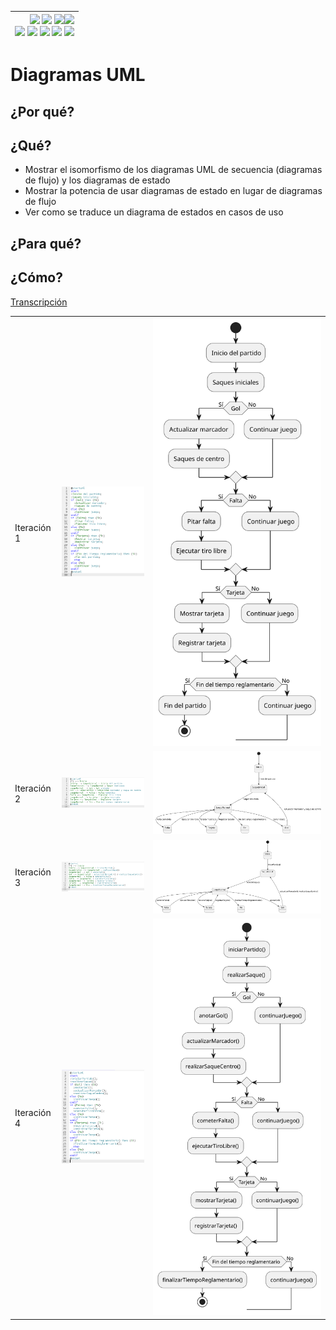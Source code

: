 <div align=right>

|[![](https://img.shields.io/badge/-Inicio-FFF?style=flat&logo=Emlakjet&logoColor=black)](/README.md) [![](https://img.shields.io/badge/-Introducción-FFF?style=flat&logo=abbrobotstudio&logoColor=black)](/documentos/intro.md) [![](https://img.shields.io/badge/-Panorámica-FFF?style=flat&logo=openstreetmap&logoColor=black)](/documentos/panoramica.md)[![](https://img.shields.io/badge/-Modelos_de_lenguaje-FFF?style=flat&logo=LiveChat&logoColor=black)](/documentos/LLMs.md)<br>  [![](https://img.shields.io/badge/-Prompts-FFF?style=flat&logo=Proton&logoColor=black)](/documentos/prompts/README.md) [![](https://img.shields.io/badge/-Ing,_de_prompts-FFF?style=flat&logo=googleearthengine&logoColor=black)](/documentos/ingenieriaDePrompts/README.md) [![](https://img.shields.io/badge/-Patrones-FFF?style=flat&logo=textpattern&logoColor=black)](/documentos/ingenieriaDePrompts/patrones/README.md) [![](https://img.shields.io/badge/8vP-FFF?style=flat&logo=v8&logoColor=black)](/documentos/prompts/mejoresPracticas/8virtudesDelPrompting.md) [![](https://img.shields.io/badge/-Casos_de_uso-FFF?style=flat&logo=gitbook&logoColor=black)](/documentos/casosDeUso/README.md)|
|-:|

</div>

# Diagramas UML

## ¿Por qué?



## ¿Qué?

- Mostrar el isomorfismo de los diagramas UML de secuencia (diagramas de flujo) y los diagramas de estado
- Mostrar la potencia de usar diagramas de estado en lugar de diagramas de flujo
- Ver como se traduce un diagrama de estados en casos de uso

## ¿Para qué?



## ¿Cómo?

[Transcripción](https://chat.openai.com/share/9414816f-8bd6-4d17-a96b-5294db21386d)



| | | |
|-|-|-|
|Iteración 1|![](/documentos/imagenes/diagramaContextoFlujo001.png)|![](/documentos/imagenes/modelosUML/diagramaContextoFlujo001.svg)|
|Iteración 2|![](/documentos/imagenes/diagramaContextoFlujo002.png)|![](/documentos/imagenes/modelosUML/diagramaContextoFlujo002.svg)|
|Iteración 3|![](/documentos/imagenes/diagramaContextoFlujo003.png)|![](/documentos/imagenes/modelosUML/diagramaContextoFlujo003.svg)|
|Iteración 4|![](/documentos/imagenes/diagramaContextoFlujo004.png)|![](/documentos/imagenes/modelosUML/diagramaContextoFlujo004.svg)|
